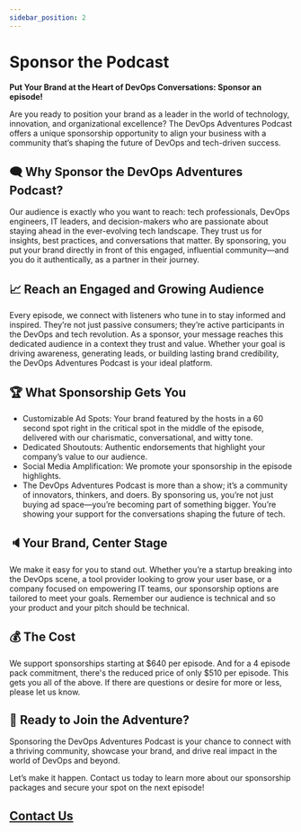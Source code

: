 ```yaml
---
sidebar_position: 2
---
```


# Sponsor the Podcast

**Put Your Brand at the Heart of DevOps Conversations: Sponsor an episode!**

Are you ready to position your brand as a leader in the world of technology, innovation, and organizational excellence? The DevOps Adventures Podcast offers a unique sponsorship opportunity to align your business with a community that’s shaping the future of DevOps and tech-driven success.

## 🗨 Why Sponsor the DevOps Adventures Podcast?
Our audience is exactly who you want to reach: tech professionals, DevOps engineers, IT leaders, and decision-makers who are passionate about staying ahead in the ever-evolving tech landscape. They trust us for insights, best practices, and conversations that matter. By sponsoring, you put your brand directly in front of this engaged, influential community—and you do it authentically, as a partner in their journey.

## 📈 Reach an Engaged and Growing Audience
Every episode, we connect with listeners who tune in to stay informed and inspired. They’re not just passive consumers; they’re active participants in the DevOps and tech revolution. As a sponsor, your message reaches this dedicated audience in a context they trust and value. Whether your goal is driving awareness, generating leads, or building lasting brand credibility, the DevOps Adventures Podcast is your ideal platform.

## 🏆 What Sponsorship Gets You
* Customizable Ad Spots: Your brand featured by the hosts in a 60 second spot right in the critical spot in the middle of the episode, delivered with our charismatic, conversational, and witty tone.
* Dedicated Shoutouts: Authentic endorsements that highlight your company’s value to our audience.
* Social Media Amplification: We promote your sponsorship in the episode highlights.
* The DevOps Adventures Podcast is more than a show; it’s a community of innovators, thinkers, and doers. By sponsoring us, you’re not just buying ad space—you’re becoming part of something bigger. You’re showing your support for the conversations shaping the future of tech.

## 🔈Your Brand, Center Stage
We make it easy for you to stand out. Whether you’re a startup breaking into the DevOps scene, a tool provider looking to grow your user base, or a company focused on empowering IT teams, our sponsorship options are tailored to meet your goals. Remember our audience is technical and so your product and your pitch should be technical.

## 💰 The Cost

We support sponsorships starting at $640 per episode. And for a 4 episode pack commitment, there's the reduced price of only $510 per episode. This gets you all of the above. If there are questions or desire for more or less, please let us know.

## 📍 Ready to Join the Adventure?
Sponsoring the DevOps Adventures Podcast is your chance to connect with a thriving community, showcase your brand, and drive real impact in the world of DevOps and beyond.

Let’s make it happen. Contact us today to learn more about our sponsorship packages and secure your spot on the next episode!


## <a href="mailto:sponsor@adventuresindevops.com">Contact Us</a>
